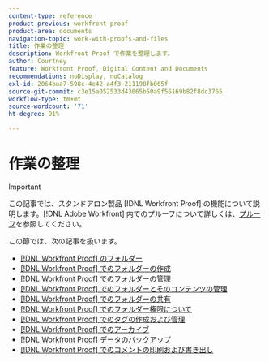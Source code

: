 ```yaml
---
content-type: reference
product-previous: workfront-proof
product-area: documents
navigation-topic: work-with-proofs-and-files
title: 作業の整理
description: Workfront Proof で作業を整理します。
author: Courtney
feature: Workfront Proof, Digital Content and Documents
recommendations: noDisplay, noCatalog
exl-id: 2064baa7-598c-4e42-a4f3-211198fb065f
source-git-commit: c3e15a052533d43065b50a9f56169b82f8dc3765
workflow-type: tm+mt
source-wordcount: '71'
ht-degree: 91%

---
```


# 作業の整理

>[!IMPORTANT]
>
>この記事では、スタンドアロン製品 [!DNL Workfront Proof] の機能について説明します。[!DNL Adobe Workfront] 内でのプルーフについて詳しくは、[プルーフ](../../../review-and-approve-work/proofing/proofing.md)を参照してください。

この節では、次の記事を扱います。

* [ [!DNL Workfront Proof] のフォルダー](../../../workfront-proof/wp-work-proofsfiles/organize-your-work/folders.md)
* [ [!DNL Workfront Proof] でのフォルダーの作成](../../../workfront-proof/wp-work-proofsfiles/organize-your-work/create-folders.md)
* [ [!DNL Workfront Proof] でのフォルダーの管理](../../../workfront-proof/wp-work-proofsfiles/organize-your-work/manage-folders.md)
* [ [!DNL Workfront Proof] でのフォルダーとそのコンテンツの管理](../../../workfront-proof/wp-work-proofsfiles/organize-your-work/manage-folders-and-contents.md)
* [ [!DNL Workfront Proof] でのフォルダーの共有](../../../workfront-proof/wp-work-proofsfiles/organize-your-work/share-folders.md)
* [ [!DNL Workfront Proof] でのフォルダー権限について](../../../workfront-proof/wp-work-proofsfiles/organize-your-work/folder-permissions.md)
* [ [!DNL Workfront Proof] でのタグの作成および管理](../../../workfront-proof/wp-work-proofsfiles/organize-your-work/create-and-manage-tags.md)
* [ [!DNL Workfront Proof] でのアーカイブ](../../../workfront-proof/wp-work-proofsfiles/organize-your-work/archive.md)
* [ [!DNL Workfront Proof]  データのバックアップ](../../../workfront-proof/wp-work-proofsfiles/organize-your-work/back-up-data.md)
* [ [!DNL Workfront Proof] でのコメントの印刷および書き出し](../../../workfront-proof/wp-work-proofsfiles/organize-your-work/print-and-export-comments.md)
